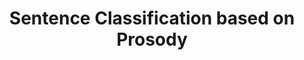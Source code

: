 ---
advisors:
- Arzucan Özgür
students:
- name: Burak Enes Çakıcı
title: Sentence Classification based on Prosody
type: project
---